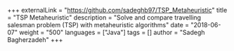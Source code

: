 +++
externalLink = "https://github.com/sadeghb97/TSP_Metaheuristic"
title = "TSP Metaheuristic"
description = "Solve and compare travelling salesman problem (TSP) with metaheuristic algorithms"
date = "2018-06-07"
weight = "500"
languages = ["Java"]
tags = []
author = "Sadegh Bagherzadeh"
+++

